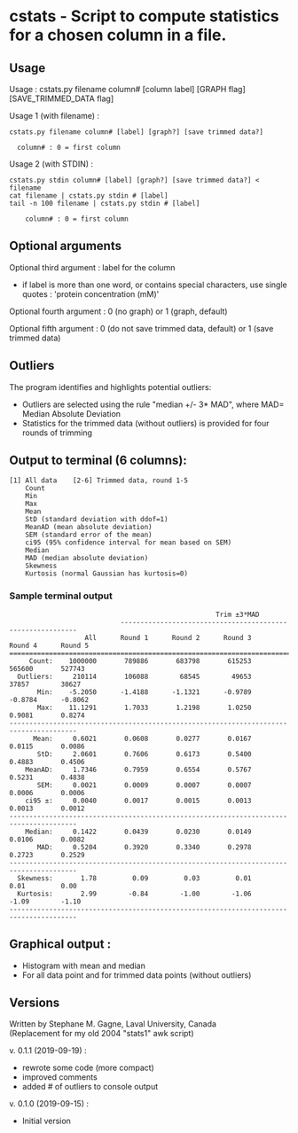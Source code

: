 # cstats - Script to compute statistics for a chosen column in a file.

## Usage
Usage : cstats.py filename column# [column label] [GRAPH flag] [SAVE_TRIMMED_DATA flag]

Usage 1 (with filename) :
```
cstats.py filename column# [label] [graph?] [save trimmed data?]

  column# : 0 = first column
```
Usage 2 (with STDIN) :
```
cstats.py stdin column# [label] [graph?] [save trimmed data?] < filename
cat filename | cstats.py stdin # [label]
tail -n 100 filename | cstats.py stdin # [label]
    
    column# : 0 = first column
```

## Optional arguments
Optional third argument : label for the column
- if label is more than one word, or contains special characters, use single quotes : 'protein concentration (mM)'

Optional fourth argument : 0 (no graph) or 1 (graph, default)

Optional fifth argument : 0 (do not save trimmed data, default) or 1 (save trimmed data)

## Outliers
The program identifies and highlights potential outliers:
- Outliers are selected using the rule "median +/- 3* MAD", where MAD= Median Absolute Deviation
- Statistics for the trimmed data (without outliers) is provided for four rounds of trimming

## Output to terminal (6 columns):
```
[1] All data    [2-6] Trimmed data, round 1-5
    Count
    Min
    Max
    Mean
    StD (standard deviation with ddof=1)
    MeanAD (mean absolute deviation)
    SEM (standard error of the mean)
    ci95 (95% confidence interval for mean based on SEM)
    Median
    MAD (median absolute deviation)
    Skewness
    Kurtosis (normal Gaussian has kurtosis=0)
```
### Sample terminal output
```
                                                    Trim ±3*MAD 
                            -----------------------------------------------------------
                   All      Round 1      Round 2      Round 3      Round 4      Round 5
=======================================================================================
     Count:    1000000       789886       683798       615253       565600       527743
  Outliers:     210114       106088        68545        49653        37857        30627
       Min:    -5.2050      -1.4188      -1.1321      -0.9789      -0.8784      -0.8062
       Max:    11.1291       1.7033       1.2198       1.0250       0.9081       0.8274
---------------------------------------------------------------------------------------
      Mean:     0.6021       0.0608       0.0277       0.0167       0.0115       0.0086
       StD:     2.0601       0.7606       0.6173       0.5400       0.4883       0.4506
    MeanAD:     1.7346       0.7959       0.6554       0.5767       0.5231       0.4838
       SEM:     0.0021       0.0009       0.0007       0.0007       0.0006       0.0006
    ci95 ±:     0.0040       0.0017       0.0015       0.0013       0.0013       0.0012
---------------------------------------------------------------------------------------
    Median:     0.1422       0.0439       0.0230       0.0149       0.0106       0.0082
       MAD:     0.5204       0.3920       0.3340       0.2978       0.2723       0.2529
---------------------------------------------------------------------------------------
  Skewness:       1.78         0.09         0.03         0.01         0.01         0.00
  Kurtosis:       2.99        -0.84        -1.00        -1.06        -1.09        -1.10
---------------------------------------------------------------------------------------
```

## Graphical output :
- Histogram with mean and median
- For all data point and for trimmed data points (without outliers)

## Versions
Written by Stephane M. Gagne, Laval University, Canada  
(Replacement for my old 2004 "stats1" awk script)  

v. 0.1.1 (2019-09-19) :  
- rewrote some code (more compact)
- improved comments
- added # of outliers to console output

v. 0.1.0 (2019-09-15) :  
 - Initial version


